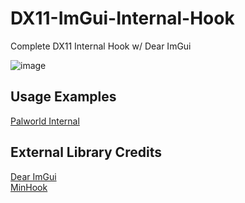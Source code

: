 # DX11-ImGui-Internal-Hook
Complete DX11 Internal Hook w/ Dear ImGui

![image](https://user-images.githubusercontent.com/80198020/173253818-fbe99e22-df23-4804-8401-72e37abc2a94.png)

## Usage Examples
[Palworld Internal](https://github.com/swordbluesword/PalWorld-NetCrack)  

## External Library Credits
[Dear ImGui](https://github.com/ocornut/imgui)  
[MinHook](https://github.com/TsudaKageyu/minhook)  